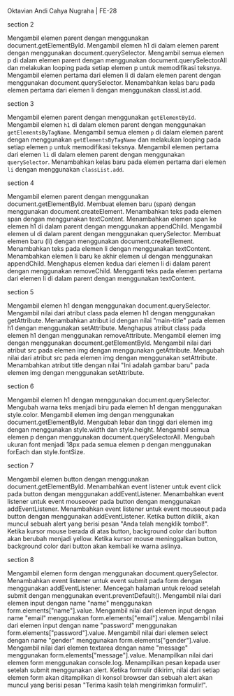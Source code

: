 Oktavian Andi Cahya Nugraha | FE-28

section 2

Mengambil elemen parent dengan menggunakan document.getElementById.
Mengambil elemen h1 di dalam elemen parent dengan menggunakan document.querySelector.
Mengambil semua elemen p di dalam elemen parent dengan menggunakan document.querySelectorAll dan melakukan looping pada setiap elemen p untuk memodifikasi teksnya.
Mengambil elemen pertama dari elemen li di dalam elemen parent dengan menggunakan document.querySelector.
Menambahkan kelas baru pada elemen pertama dari elemen li dengan menggunakan classList.add.

section 3

Mengambil elemen parent dengan menggunakan `getElementById`.
Mengambil elemen `h1` di dalam elemen parent dengan menggunakan `getElementsByTagName`.
Mengambil semua elemen `p` di dalam elemen parent dengan menggunakan `getElementsByTagName` dan melakukan looping pada setiap elemen `p` untuk memodifikasi teksnya.
Mengambil elemen pertama dari elemen `li` di dalam elemen parent dengan menggunakan `querySelector`.
Menambahkan kelas baru pada elemen pertama dari elemen `li` dengan menggunakan `classList.add`.

section 4

Mengambil elemen parent dengan menggunakan document.getElementById.
Membuat elemen baru (span) dengan menggunakan document.createElement.
Menambahkan teks pada elemen span dengan menggunakan textContent.
Menambahkan elemen span ke elemen h1 di dalam parent dengan menggunakan appendChild.
Mengambil elemen ul di dalam parent dengan menggunakan querySelector.
Membuat elemen baru (li) dengan menggunakan document.createElement.
Menambahkan teks pada elemen li dengan menggunakan textContent.
Menambahkan elemen li baru ke akhir elemen ul dengan menggunakan appendChild.
Menghapus elemen kedua dari elemen li di dalam parent dengan menggunakan removeChild.
Mengganti teks pada elemen pertama dari elemen li di dalam parent dengan menggunakan textContent.

section 5

Mengambil elemen h1 dengan menggunakan document.querySelector.
Mengambil nilai dari atribut class pada elemen h1 dengan menggunakan getAttribute.
Menambahkan atribut id dengan nilai "main-title" pada elemen h1 dengan menggunakan setAttribute.
Menghapus atribut class pada elemen h1 dengan menggunakan removeAttribute.
Mengambil elemen img dengan menggunakan document.getElementById.
Mengambil nilai dari atribut src pada elemen img dengan menggunakan getAttribute.
Mengubah nilai dari atribut src pada elemen img dengan menggunakan setAttribute.
Menambahkan atribut title dengan nilai "Ini adalah gambar baru" pada elemen img dengan menggunakan setAttribute.

section 6

Mengambil elemen h1 dengan menggunakan document.querySelector.
Mengubah warna teks menjadi biru pada elemen h1 dengan menggunakan style.color.
Mengambil elemen img dengan menggunakan document.getElementById.
Mengubah lebar dan tinggi dari elemen img dengan menggunakan style.width dan style.height.
Mengambil semua elemen p dengan menggunakan document.querySelectorAll.
Mengubah ukuran font menjadi 18px pada semua elemen p dengan menggunakan forEach dan style.fontSize.

section 7

Mengambil elemen button dengan menggunakan document.getElementById.
Menambahkan event listener untuk event click pada button dengan menggunakan addEventListener.
Menambahkan event listener untuk event mouseover pada button dengan menggunakan addEventListener.
Menambahkan event listener untuk event mouseout pada button dengan menggunakan addEventListener.
Ketika button diklik, akan muncul sebuah alert yang berisi pesan "Anda telah mengklik tombol!". Ketika kursor mouse berada di atas button, background color dari button akan berubah menjadi yellow. Ketika kursor mouse meninggalkan button, background color dari button akan kembali ke warna aslinya.

section 8

Mengambil elemen form dengan menggunakan document.querySelector.
Menambahkan event listener untuk event submit pada form dengan menggunakan addEventListener.
Mencegah halaman untuk reload setelah submit dengan menggunakan event.preventDefault().
Mengambil nilai dari elemen input dengan name "name" menggunakan form.elements["name"].value.
Mengambil nilai dari elemen input dengan name "email" menggunakan form.elements["email"].value.
Mengambil nilai dari elemen input dengan name "password" menggunakan form.elements["password"].value.
Mengambil nilai dari elemen select dengan name "gender" menggunakan form.elements["gender"].value.
Mengambil nilai dari elemen textarea dengan name "message" menggunakan form.elements["message"].value.
Menampilkan nilai dari elemen form menggunakan console.log.
Menampilkan pesan kepada user setelah submit menggunakan alert.
Ketika formulir dikirim, nilai dari setiap elemen form akan ditampilkan di konsol browser dan sebuah alert akan muncul yang berisi pesan "Terima kasih telah mengirimkan formulir!".
